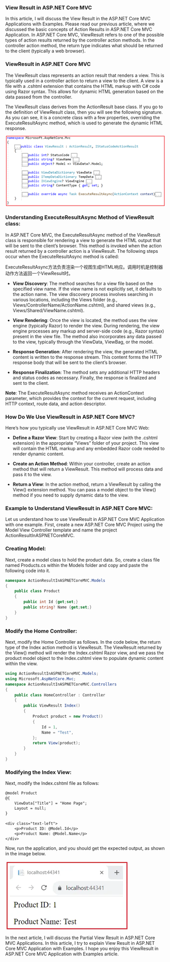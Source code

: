 ### View Result in ASP.NET Core MVC

In this article, I will discuss the View Result in the ASP.NET Core MVC Applications with Examples. Please read our previous article, where we discussed the basic concepts of Action Results in ASP.NET Core MVC Application. In ASP.NET Core MVC, ViewResult refers to one of the possible types of action results returned by the controller action methods. In the controller action method, the return type indicates what should be returned to the client (typically a web browser).

### ViewResult in ASP.NET Core MVC

The ViewResult class represents an action result that renders a view. This is typically used in a controller action to return a view to the client. A view is a file with a .cshtml extension that contains the HTML markup with C# code using Razor syntax. This allows for dynamic HTML generation based on the data passed from the controller.

The ViewResult class derives from the ActionResult base class. If you go to the definition of ViewResult class, then you will see the following signature. As you can see, it is a concrete class with a few properties, overriding the ExecuteResultAsync method, which is used to generate the dynamic HTML response.

![viewresultdefined](assets/word-image-42413-1.png)

### Understanding ExecuteResultAsync Method of ViewResult class:

In ASP.NET Core MVC, the ExecuteResultAsync method of the ViewResult class is responsible for rendering a view to generate the HTML output that will be sent to the client’s browser. This method is invoked when the action result returned by a controller action is a ViewResult. The following steps occur when the ExecuteResultAsync method is called:

ExecuteResultAsync方法负责渲染一个视图生成HTML响应。调用时机是控制器动作方法返回一个ViewResult时。

- **View Discovery**: The method searches for a view file based on the specified view name. If the view name is not explicitly set, it defaults to the action name. The view discovery process involves searching in various locations, including the Views folder (e.g., Views/ControllerName/ActionName.cshtml), and shared views (e.g., Views/Shared/ViewName.cshtml).

- **View Rendering**: Once the view is located, the method uses the view engine (typically Razor) to render the view. During rendering, the view engine processes any markup and server-side code (e.g., Razor syntax) present in the view file. The method also incorporates any data passed to the view, typically through the ViewData, ViewBag, or the model.

- **Response Generation**: After rendering the view, the generated HTML content is written to the response stream. This content forms the HTTP response body that will be sent to the client’s browser.

- **Response Finalization**: The method sets any additional HTTP headers and status codes as necessary. Finally, the response is finalized and sent to the client.

**Note**: The ExecuteResultAsync method receives an ActionContext parameter, which provides the context for the current request, including HTTP context, route data, and action descriptor.


### How Do We Use ViewResult in ASP.NET Core MVC?

Here’s how you typically use ViewResult in ASP.NET Core MVC Web:

- **Define a Razor View**: Start by creating a Razor view (with the .cshtml extension) in the appropriate “Views” folder of your project. This view will contain the HTML markup and any embedded Razor code needed to render dynamic content.

- **Create an Action Method**: Within your controller, create an action method that will return a ViewResult. This method will process data and pass it to the view.

- **Return a View**: In the action method, return a ViewResult by calling the View() extension method. You can pass a model object to the View() method if you need to supply dynamic data to the view.

### Example to Understand ViewResult in ASP.NET Core MVC:

Let us understand how to use ViewResult in ASP.NET Core MVC Application with one example. First, create a new ASP.NET Core MVC Project using the Model View Controller template and name the project ActionResultInASPNETCoreMVC.

### Creating Model:

Next, create a model class to hold the product data. So, create a class file named Products.cs within the Models folder and copy and paste the following code into it.

```C#
namespace ActionResultInASPNETCoreMVC.Models
{
    public class Product
    {
        public int Id {get;set;}
        public string? Name {get;set;}
    }
}
```


### Modify the Home Controller:

Next, modify the Home Controller as follows. In the code below, the return type of the Index action method is ViewResult. The ViewResult returned by the View() method will render the Index.cshtml Razor view, and we pass the product model object to the Index.cshtml view to populate dynamic content within the view.

```c#
using ActionResultInASPNETCoreMVC.Models;
using Microsoft.AspNetCore.Mvc;
namespace ActionResultInASPNETCoreMVC.Controllers
{
    public class HomeController : Controller
    {
        public ViewResult Index()
        {
            Product product = new Product()
            {
                Id = 1,
                Name = "Test",
            };
            return View(product);
        }
    }
}

```

### Modifying the Index View:

Next, modify the Index.cshtml file as follows:

```razor
@model Product
@{
    ViewData["Title"] = "Home Page";
    Layout = null;
}

<div class="text-left">
    <p>Product ID: @Model.Id</p>
    <p>Product Name: @Model.Name</p>
</div>

```

Now, run the application, and you should get the expected output, as shown in the image below.

![viewrenderresult](assets/word-image-42413-2.webp)

In the next article, I will discuss the Partial View Result in ASP.NET Core MVC Applications. In this article, I try to explain View Result in ASP.NET Core MVC Application with Examples. I hope you enjoy this ViewResult in ASP.NET Core MVC Application with Examples article.


